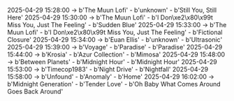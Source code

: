 2025-04-29 15:28:00 -> b'The Muun Lofi' - b'unknown' - b'Still You, Still Here'
2025-04-29 15:30:00 -> b'The Muun Lofi' - b'I Don\xe2\x80\x99t Miss You, Just The Feeling' - b'Sudden Blue'
2025-04-29 15:33:00 -> b'The Muun Lofi' - b'I Don\xe2\x80\x99t Miss You, Just The Feeling' - b'Fictional Closure'
2025-04-29 15:34:00 -> b'Euan Ellis' - b'unknown' - b'Ultrasonic'
2025-04-29 15:39:00 -> b'Voyage' - b'Paradise' - b'Paradise'
2025-04-29 15:44:00 -> b'Krosia' - b'Azur Collection' - b'Mimosa'
2025-04-29 15:48:00 -> b'Between Planets' - b'Midnight Hour' - b'Midnight Hour'
2025-04-29 15:53:00 -> b'Timecop1983' - b'Night Drive' - b'Nightfall'
2025-04-29 15:58:00 -> b'Unfound' - b'Anomaly' - b'Home'
2025-04-29 16:02:00 -> b'Midnight Generation' - b'Tender Love' - b'Oh Baby What Comes Around Goes Back Around'

